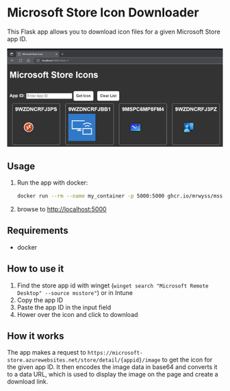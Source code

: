 # Microsoft Store Icon Downloader

This Flask app allows you to download icon files for a given Microsoft Store app ID.

![Microsoft Store Icon Downloader](img/msstoreappicon.png)

## Usage

1. Run the app with docker:

    ```bash
    docker run --rm --name my_container -p 5000:5000 ghcr.io/mrwyss/msstoreappicon:latest
    ```

2. browse to <http://localhost:5000>

## Requirements

- docker

## How to use it

1. Find the store app id with winget (``winget search "Microsoft Remote Desktop" --source msstore"``) or in Intune
2. Copy the app ID
3. Paste the app ID in the input field
4. Hower over the icon and click to download

## How it works

The app makes a request to `https://microsoft-store.azurewebsites.net/store/detail/{appid}/image` to get the icon for the given app ID. It then encodes the image data in base64 and converts it to a data URL, which is used to display the image on the page and create a download link.
